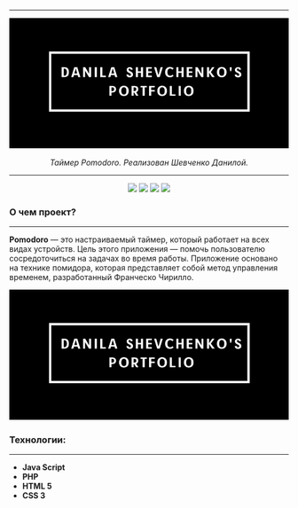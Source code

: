 
---
![](https://github.com/danilashevchenko/pomodoro-timer/blob/main/cover.png?raw=true)
<p align="center">
    <em>Таймер Pomodoro. Реализован Шевченко Данилой.</em>
</p>

---

<div align="center">

![](https://img.shields.io/github/watchers/danilashevchenko/pomodoro-timer?style=social)
![](https://img.shields.io/github/directory-file-count/danilashevchenko/pomodoro-timer?color=orange&label=%D0%A4%D0%B0%D0%B9%D0%BB%D1%8B)
![](https://img.shields.io/github/languages/code-size/danilashevchenko/pomodoro-timer?color=white)
![](https://img.shields.io/github/last-commit/danilashevchenko/pomodoro-timer?color=orange)

</div>

### **О чем проект?**

---
**Pomodoro** — это настраиваемый таймер, который работает на всех видах устройств. Цель этого приложения — помочь пользователю сосредоточиться на задачах во время работы. Приложение основано на технике помидора, которая представляет собой метод управления временем, разработанный Франческо Чирилло.

![](https://github.com/danilashevchenko/pomodoro-timer/blob/main/cover.png?raw=true)

### **Технологии:**
---
+ **Java Script**
+ **PHP**
+ **HTML 5**
+ **CSS 3**